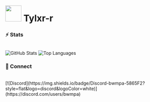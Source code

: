 <p align="center">

# <img src="https://avatars.githubusercontent.com/u/177744491?v=4" width="50"> Tylxr-r

</p>

<p align="center">

### ⚡ Stats
<br>
<img src="https://github-readme-stats.vercel.app/api?username=Tylxr-r&show_icons=true&theme=dark&hide_border=true&count_private=true" alt="GitHub Stats" />
<img src="https://github-readme-stats.vercel.app/api/top-langs/?username=Tylxr-r&layout=compact&theme=dark&hide_border=true" alt="Top Languages" />

</p>

<p align="center">

### 💬 Connect
<br>
[![Discord](https://img.shields.io/badge/Discord-bwmpa-5865F2?style=flat&logo=discord&logoColor=white)](https://discord.com/users/bwmpa)

</p>
